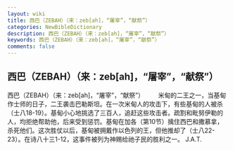 ```yaml
---
layout: wiki
title: 西巴（ZEBAH）（来：zeb[ah]，“屠宰”，“献祭”）
categories: NewBibleDictionary
description: 西巴（ZEBAH）（来：zeb[ah]，“屠宰”，“献祭”）
keywords: 西巴（ZEBAH）（来：zeb[ah]，“屠宰”，“献祭”）
comments: false
---
```


## 西巴（ZEBAH）（来：zeb[ah]，“屠宰”，“献祭”）



西巴（ZEBAH）（来：zeb[ah]，“屠宰”，“献祭”）
　　米甸的二王之一，当基甸作士师的日子，二王袭击巴勒斯坦。在一次米甸人的攻击下，有些基甸的人被杀（士八18-19）。基甸小心地挑选了三百人，追赶这些攻击者。疏割和毗努伊勒的人，均拒绝帮助他，后来受到惩罚。基甸在加各（第10节）擒住西巴和撒慕拿，杀死他们。这次胜仗以后，基甸被拥戴作以色列的王，但他推却了（士八22-23）。在诗八十三1-12，这事件被列为神赐给祂子民的胜利之一。
J.A.T.




